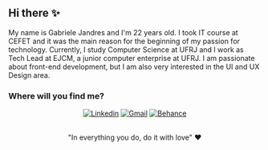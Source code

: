 ## Hi there ✨

My name is Gabriele Jandres and I'm 22 years old. I took IT course at CEFET and it was the main reason for the beginning of my passion for technology. Currently, I study Computer Science at UFRJ and I work as Tech Lead at EJCM, a junior computer enterprise at UFRJ. I am passionate about front-end development, but I am also very interested in the UI and UX Design area.

### Where will you find me?

<div align="center">
  <a href="https://www.linkedin.com/in/gabriele-jandres-cavalcanti-249107175/"><img src="https://img.shields.io/badge/LinkedIn-0077B5?style=for-the-badge&logo=linkedin&logoColor=white" alt="Linkedin"></a>
  <a href="mailto:gabrielejc@dcc.ufrj.br"><img src="https://img.shields.io/badge/Gmail-D14836?style=for-the-badge&logo=gmail&logoColor=white" alt="Gmail"></a>
  <a href="https://www.behance.net/gabrielejandres"><img src="https://img.shields.io/badge/-Behance-blue?style=for-the-badge&logo=behance&logoColor=white" alt="Behance"></a>
  </a>
</div>

<br/>

<p align="center"> "In everything you do, do it with love" ❤ </p>
